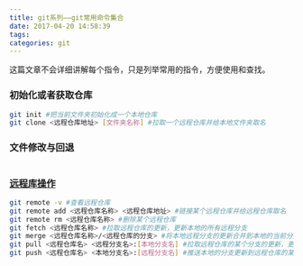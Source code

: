 ```yaml
---
title: git系列——git常用命令集合
date: 2017-04-20 14:58:39
tags:
categories: git
---
```


这篇文章不会详细讲解每个指令，只是列举常用的指令，方便使用和查找。

<!--more-->
### 初始化或者获取仓库

```bash
git init #把当前文件夹初始化成一个本地仓库
git clone <远程仓库地址> [文件夹名称] #拉取一个远程仓库并给本地文件夹取名
```

### 文件修改与回退

```bash

```

### [远程库操作](https://wiki.ihewro.com/2017/04/05/git%E7%B3%BB%E5%88%97%E2%80%94%E2%80%94%E6%93%8D%E4%BD%9C%E8%BF%9C%E7%A8%8B%E4%BB%93%E5%BA%93/)

```bash
git remote -v #查看远程仓库
git remote add <远程仓库名称> <远程仓库地址> #链接某个远程仓库并给远程仓库取名
git remote rm <远程仓库名称> #删除某个远程仓库
git fetch <远程仓库名称> #拉取远程仓库的更新，更新本地的所有远程分支
git merge <远程仓库名称>/<远程仓库的分支> #将本地远程分支的更新合并到本地的当前分支
git pull <远程仓库名> <远程分支名>:[本地分支名] #拉取远程仓库的某个分支的更新，更新本地的远程分支，并合并到本地的某个分支
git push <远程仓库名> <本地分支名>:[远程分支名] #推送本地的分支更新到远程仓库的某个分支
```



